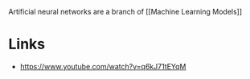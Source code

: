 Artificial neural networks are a branch of [[Machine Learning Models]]

# Links
- https://www.youtube.com/watch?v=q6kJ71tEYqM